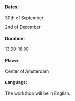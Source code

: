 <div>
<h4>Dates:</h4>
<p>30th of September </p>
<p>2nd of December</p>
</div>

<div>
<h4>Duration:</h4>
<p>13.00-16.00 </p>
</div>

<div>
<h4>Place:</h4>
<p>Center of Amsterdam</p>
</div>

<div>
<h4>Language:</h4>
<p>The workshop will be in English.</p>
</div>